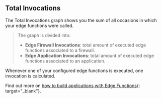 ## Total Invocations

The Total Invocations graph shows you the sum of all occasions in which your edge functions were called.

> The graph is divided into:
>
> - **Edge Firewall Invocations**: total amount of executed edge functions associated to a firewall.
> - **Edge Application Invocations**: total amount of executed edge functions associated to an application.

Whenever one of your configured edge functions is executed, one invocation is calculated.

Find out more on [how to build applications with Edge Functions](https://www.azion.com/en/documentation/products/edge-application/edge-functions/){: target="_blank"}.